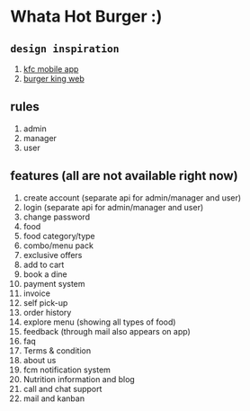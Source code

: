 # Whata Hot Burger :)

## `design inspiration`

1. [kfc mobile app](https://play.google.com/store/apps/details?id=com.kfc.egypt&hl=en_US&gl=US)
2. [burger king web](https://www.bk.com/)

## rules

1. admin
2. manager
3. user

## features (all are not available right now)

1. create account (separate api for admin/manager and user)
2. login (separate api for admin/manager and user)
3. change password
4. food
5. food category/type
6. combo/menu pack
7. exclusive offers
8. add to cart
9. book a dine
10. payment system
11. invoice
12. self pick-up
13. order history
14. explore menu (showing all types of food)
15. feedback (through mail also appears on app)
16. faq
17. Terms & condition
18. about us
19. fcm notification system
20. Nutrition information and blog
21. call and chat support
22. mail and kanban
